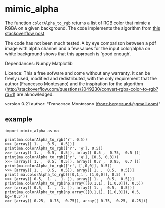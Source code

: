 mimic_alpha
===========

The function `colorAlpha_to_rgb` returns a list of RGB color that mimic 
a RGBA on a given background.
The code implements the algorithm from 
[this stackoverflow post](http://stackoverflow.com/questions/2049230/convert-rgba-color-to-rgb?rq=1y%)

The code has not been much tested. 
A by eye comparison between a pdf image with alpha channel and 
a few values for the input color/alpha on white background shows that this approach is 'good enough'.

Dependances:
  Numpy
  Matplotlib

Licence:
  This a free sofware and come without any warranty.
  It can be freely used, modified and redistributed, 
  with the only requirement that the author (Francesco Montesano) 
  and the inspiration for the algorithm
  (http://stackoverflow.com/questions/2049230/convert-rgba-color-to-rgb?rq=1)
  are aknowledged.

version 0.21
author: "Francesco Montesano (franz.bergesund@gmail.com)"


example
-------

    import mimic_alpha as ma

    print(ma.colorAlpha_to_rgb('r', 0.5))
    >>> [array([ 1. ,  0.5,  0.5])]
    print(ma.colorAlpha_to_rgb(['r', 'g'], 0.5)) 
    >>> [array([ 1. ,  0.5,  0.5]), array([ 0.5 ,  0.75,  0.5 ])]
    print(ma.colorAlpha_to_rgb(['r', 'g'], [0.5, 0.3])) 
    >>> [array([ 1. ,  0.5,  0.5]), array([ 0.7 ,  0.85,  0.7 ])]
    print(ma.colorAlpha_to_rgb(['r', [1,0,0]], 0.5)) 
    >>> [array([ 1. ,  0.5,  0.5]), array([ 1. ,  0.5,  0.5])]
    print( ma.colorAlpha_to_rgb([[0,1,1], [1,0,0]], 0.5) ) 
    >>> [array([ 0.5,  1. ,  1. ]), array([ 1. ,  0.5,  0.5])]
    print(ma.colorAlpha_to_rgb(np.array([[0,1,1], [1,0,0]]), 0.5)) 
    >>> [array([ 0.5,  1. ,  1. ]), array([ 1. ,  0.5,  0.5])]
    print(ma.colorAlpha_to_rgb(np.array([[0,1,1], [1,0,0]]), 0.5, bg='0.5')) 
    >>> [array([ 0.25,  0.75,  0.75]), array([ 0.75,  0.25,  0.25])]
